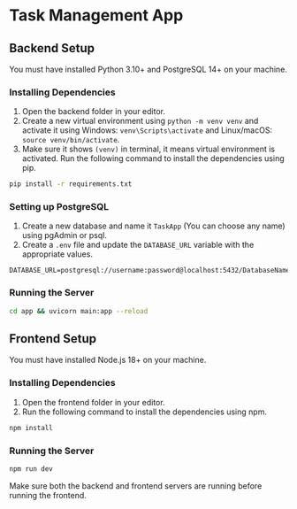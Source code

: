 # Task Management App

## Backend Setup
You must have installed Python 3.10+ and PostgreSQL 14+ on your machine.

### Installing Dependencies
1. Open the backend folder in your editor.
2. Create a new virtual environment using `python -m venv venv` and activate it using Windows: `venv\Scripts\activate` and Linux/macOS: `source venv/bin/activate`.
3. Make sure it shows `(venv)` in terminal, it means virtual environment is activated. Run the following command to install the dependencies using pip.
```bash
pip install -r requirements.txt
```

### Setting up PostgreSQL

1. Create a new database and name it `TaskApp` (You can choose any name) using pgAdmin or psql.
2. Create a `.env` file and update the `DATABASE_URL` variable with the appropriate values.

```
DATABASE_URL=postgresql://username:password@localhost:5432/DatabaseName
```

### Running the Server

```bash
cd app && uvicorn main:app --reload
```

## Frontend Setup
You must have installed Node.js 18+ on your machine.

### Installing Dependencies
1. Open the frontend folder in your editor.
2. Run the following command to install the dependencies using npm.
```bash
npm install
```

### Running the Server

```bash
npm run dev
```

Make sure both the backend and frontend servers are running before running the frontend.